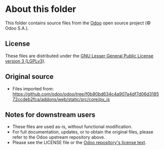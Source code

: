 # About this folder

This folder contains source files from the [Odoo](https://github.com/odoo/odoo) open source project (© Odoo S.A.).

## License

These files are distributed under the [GNU Lesser General Public License version 3 (LGPLv3)](https://www.gnu.org/licenses/lgpl-3.0.html).

## Original source

- Files imported from:  
  https://github.com/odoo/odoo/tree/f0b80bd634c4a907a4df7d06d318572ccdeb2fca/addons/web/static/src/core/py_js

## Notes for downstream users

- These files are used as-is, without functional modification.  
- For full documentation, updates, or to obtain the original files, please refer to the Odoo upstream repository above.  
- Please see the LICENSE file or the [Odoo repository's license text](https://github.com/odoo/odoo/blob/f0b80bd634c4a907a4df7d06d318572ccdeb2fca/LICENSE).
